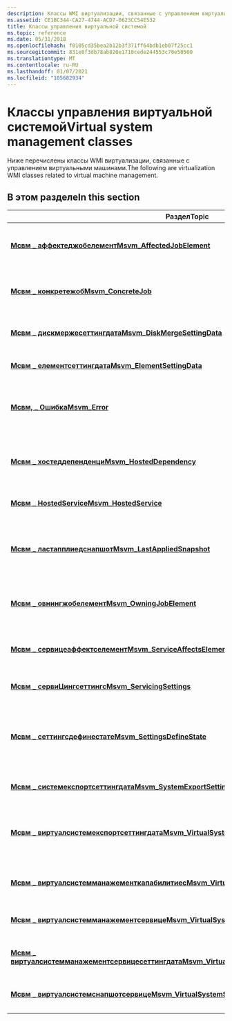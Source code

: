 ```yaml
---
description: Классы WMI виртуализации, связанные с управлением виртуальными машинами.
ms.assetid: CE1BC344-CA27-4744-ACD7-0623CC54E532
title: Классы управления виртуальной системой
ms.topic: reference
ms.date: 05/31/2018
ms.openlocfilehash: f0105cd35bea2b12b3f371ff64bdb1eb07f25cc1
ms.sourcegitcommit: 831e8f3db78ab820e1710cede244553c70e50500
ms.translationtype: MT
ms.contentlocale: ru-RU
ms.lasthandoff: 01/07/2021
ms.locfileid: "105682934"
---
```

# <a name="virtual-system-management-classes"></a><span data-ttu-id="3ff3c-103">Классы управления виртуальной системой</span><span class="sxs-lookup"><span data-stu-id="3ff3c-103">Virtual system management classes</span></span>

<span data-ttu-id="3ff3c-104">Ниже перечислены классы WMI виртуализации, связанные с управлением виртуальными машинами.</span><span class="sxs-lookup"><span data-stu-id="3ff3c-104">The following are virtualization WMI classes related to virtual machine management.</span></span>

## <a name="in-this-section"></a><span data-ttu-id="3ff3c-105">В этом разделе</span><span class="sxs-lookup"><span data-stu-id="3ff3c-105">In this section</span></span>



| <span data-ttu-id="3ff3c-106">Раздел</span><span class="sxs-lookup"><span data-stu-id="3ff3c-106">Topic</span></span>                                                                                                                | <span data-ttu-id="3ff3c-107">Описание</span><span class="sxs-lookup"><span data-stu-id="3ff3c-107">Description</span></span>                                                                                                                                                                                                                                                          |
|----------------------------------------------------------------------------------------------------------------------|----------------------------------------------------------------------------------------------------------------------------------------------------------------------------------------------------------------------------------------------------------------------|
| [<span data-ttu-id="3ff3c-108">**Мсвм \_ аффектеджобелемент**</span><span class="sxs-lookup"><span data-stu-id="3ff3c-108">**Msvm\_AffectedJobElement**</span></span>](msvm-affectedjobelement.md)<br/>                                               | <span data-ttu-id="3ff3c-109">Представляет связь между заданием и управляемым элементом, на который может повлиять его выполнение.</span><span class="sxs-lookup"><span data-stu-id="3ff3c-109">Represents an association between a job and the managed element that may be affected by its execution.</span></span><br/>                                                                                                                                                    |
| [<span data-ttu-id="3ff3c-110">**Мсвм \_ конкретежоб**</span><span class="sxs-lookup"><span data-stu-id="3ff3c-110">**Msvm\_ConcreteJob**</span></span>](msvm-concretejob.md)<br/>                                                             | <span data-ttu-id="3ff3c-111">Представляет единицу работы и используется для отслеживания хода выполнения асинхронных операций.</span><span class="sxs-lookup"><span data-stu-id="3ff3c-111">Represents a unit of work and is used to track the progress of asynchronous operations.</span></span><br/>                                                                                                                                                                   |
| [<span data-ttu-id="3ff3c-112">**Мсвм \_ дискмержесеттингдата**</span><span class="sxs-lookup"><span data-stu-id="3ff3c-112">**Msvm\_DiskMergeSettingData**</span></span>](msvm-diskmergesettingdata.md)<br/>                                           | <span data-ttu-id="3ff3c-113">Представляет состояние конфигурации параметров слияния диска для виртуальной машины.</span><span class="sxs-lookup"><span data-stu-id="3ff3c-113">Represents the configuration state of the disk merge settings for a virtual machine.</span></span><br/>                                                                                                                                                                      |
| [<span data-ttu-id="3ff3c-114">**Мсвм \_ елементсеттингдата**</span><span class="sxs-lookup"><span data-stu-id="3ff3c-114">**Msvm\_ElementSettingData**</span></span>](msvm-elementsettingdata.md)<br/>                                               | <span data-ttu-id="3ff3c-115">Связывает управляемый элемент с его данными конфигурации.</span><span class="sxs-lookup"><span data-stu-id="3ff3c-115">Associates a managed element with its configuration data.</span></span><br/>                                                                                                                                                                                                 |
| [<span data-ttu-id="3ff3c-116">**Мсвм, \_ Ошибка**</span><span class="sxs-lookup"><span data-stu-id="3ff3c-116">**Msvm\_Error**</span></span>](msvm-error.md)<br/>                                                                         | <span data-ttu-id="3ff3c-117">Содержит сведения о серьезности, причинах, рекомендуемых действиях и других данных, связанных со сбоем операции CIM.</span><span class="sxs-lookup"><span data-stu-id="3ff3c-117">Contains information about the severity, cause, recommended actions, and other data related to the failure of a CIM Operation.</span></span><br/>                                                                                                                            |
| [<span data-ttu-id="3ff3c-118">**Мсвм \_ хостеддепенденци**</span><span class="sxs-lookup"><span data-stu-id="3ff3c-118">**Msvm\_HostedDependency**</span></span>](msvm-hosteddependency.md)<br/>                                                   | <span data-ttu-id="3ff3c-119">Связывает экземпляр виртуальной машины с объектом компьютерной системы, представляющим физическую систему размещения.</span><span class="sxs-lookup"><span data-stu-id="3ff3c-119">Associates a virtual machine instance with the computer system object that represents the physical, hosting system.</span></span><br/>                                                                                                                                       |
| [<span data-ttu-id="3ff3c-120">**Мсвм \_ HostedService**</span><span class="sxs-lookup"><span data-stu-id="3ff3c-120">**Msvm\_HostedService**</span></span>](msvm-hostedservice.md)<br/>                                                         | <span data-ttu-id="3ff3c-121">Связывает службу с компьютерной системой, на которой она размещена.</span><span class="sxs-lookup"><span data-stu-id="3ff3c-121">Associates a service with its hosting computer system.</span></span><br/>                                                                                                                                                                                                    |
| [<span data-ttu-id="3ff3c-122">**Мсвм \_ ластапплиедснапшот**</span><span class="sxs-lookup"><span data-stu-id="3ff3c-122">**Msvm\_LastAppliedSnapshot**</span></span>](msvm-lastappliedsnapshot.md)<br/>                                             | <span data-ttu-id="3ff3c-123">Представляет связь между виртуальной системой и данными параметра моментального снимка, который был недавно применен к виртуальной системе.</span><span class="sxs-lookup"><span data-stu-id="3ff3c-123">Represents an association between a virtual system and the setting data of the snapshot that was most recently applied to the virtual system.</span></span><br/>                                                                                                             |
| [<span data-ttu-id="3ff3c-124">**Мсвм \_ овнингжобелемент**</span><span class="sxs-lookup"><span data-stu-id="3ff3c-124">**Msvm\_OwningJobElement**</span></span>](msvm-owningjobelement.md)<br/>                                                   | <span data-ttu-id="3ff3c-125">Представляет связь между заданием и управляемым элементом, ответственным за создание задания.</span><span class="sxs-lookup"><span data-stu-id="3ff3c-125">Represents an association between a job and the managed element responsible for the creation of the job.</span></span><br/>                                                                                                                                                  |
| [<span data-ttu-id="3ff3c-126">**Мсвм \_ сервицеаффектселемент**</span><span class="sxs-lookup"><span data-stu-id="3ff3c-126">**Msvm\_ServiceAffectsElement**</span></span>](msvm-serviceaffectselement.md)<br/>                                         | <span data-ttu-id="3ff3c-127">Связывает экземпляр виртуальной машины со службой управления, которая управляет ее состоянием.</span><span class="sxs-lookup"><span data-stu-id="3ff3c-127">Associates a virtual machine instance with the management service that controls its state.</span></span><br/>                                                                                                                                                                |
| [<span data-ttu-id="3ff3c-128">**Мсвм \_ сервиЦингсеттингс**</span><span class="sxs-lookup"><span data-stu-id="3ff3c-128">**Msvm\_ServicingSettings**</span></span>](msvm-servicingsettings.md)<br/>                                                 | <span data-ttu-id="3ff3c-129">Содержит параметры, используемые во время операций обслуживания.</span><span class="sxs-lookup"><span data-stu-id="3ff3c-129">Contains settings used during servicing operations.</span></span><br/>                                                                                                                                                                                                       |
| [<span data-ttu-id="3ff3c-130">**Мсвм \_ сеттингсдефинестате**</span><span class="sxs-lookup"><span data-stu-id="3ff3c-130">**Msvm\_SettingsDefineState**</span></span>](msvm-settingsdefinestate.md)<br/>                                             | <span data-ttu-id="3ff3c-131">Связывает виртуальную машину и ее устройства с экземплярами [**\_ SettingData CIM**](/previous-versions//cc136911(v=vs.85)) , представляющими текущие параметры, которые применяются к этим объектам.</span><span class="sxs-lookup"><span data-stu-id="3ff3c-131">Associates a virtual machine and its devices with instances of [**CIM\_SettingData**](/previous-versions//cc136911(v=vs.85)) that represent the current settings that apply to these objects.</span></span><br/>                                                                               |
| [<span data-ttu-id="3ff3c-132">**Мсвм \_ системекспортсеттингдата**</span><span class="sxs-lookup"><span data-stu-id="3ff3c-132">**Msvm\_SystemExportSettingData**</span></span>](msvm-systemexportsettingdata.md)<br/>                                     | <span data-ttu-id="3ff3c-133">Связывает виртуальную машину и данные параметров экспорта.</span><span class="sxs-lookup"><span data-stu-id="3ff3c-133">Associates a virtual machine and its export setting data.</span></span><br/>                                                                                                                                                                                                 |
| [<span data-ttu-id="3ff3c-134">**Мсвм \_ виртуалсистемекспортсеттингдата**</span><span class="sxs-lookup"><span data-stu-id="3ff3c-134">**Msvm\_VirtualSystemExportSettingData**</span></span>](msvm-virtualsystemexportsettingdata.md)<br/>                       | <span data-ttu-id="3ff3c-135">Предоставляет дополнительные сведения для использования с методом [**експортсистемдефинитион**](exportsystemdefinition-msvm-virtualsystemmanagementservice.md) класса [**\_ виртуалсистемманажементсервице мсвм**](msvm-virtualsystemmanagementservice.md) .</span><span class="sxs-lookup"><span data-stu-id="3ff3c-135">Provides additional information to be used with the [**ExportSystemDefinition**](exportsystemdefinition-msvm-virtualsystemmanagementservice.md) method of the [**Msvm\_VirtualSystemManagementService**](msvm-virtualsystemmanagementservice.md) class.</span></span><br/> |
| [<span data-ttu-id="3ff3c-136">**Мсвм \_ виртуалсистемманажементкапабилитиес**</span><span class="sxs-lookup"><span data-stu-id="3ff3c-136">**Msvm\_VirtualSystemManagementCapabilities**</span></span>](msvm-virtualsystemmanagementcapabilities.md)<br/>             | <span data-ttu-id="3ff3c-137">Описание возможностей связанного [**мсвм \_ виртуалсистемманажементсервице**](msvm-virtualsystemmanagementservice.md).</span><span class="sxs-lookup"><span data-stu-id="3ff3c-137">Describes the capabilities of the associated [**Msvm\_VirtualSystemManagementService**](msvm-virtualsystemmanagementservice.md).</span></span><br/>                                                                                                                         |
| [<span data-ttu-id="3ff3c-138">**Мсвм \_ виртуалсистемманажементсервице**</span><span class="sxs-lookup"><span data-stu-id="3ff3c-138">**Msvm\_VirtualSystemManagementService**</span></span>](msvm-virtualsystemmanagementservice.md)<br/>                       | <span data-ttu-id="3ff3c-139">Представляет службу виртуализации, имеющуюся в одной системе узла.</span><span class="sxs-lookup"><span data-stu-id="3ff3c-139">Represents the virtualization service present on a single host system.</span></span><br/>                                                                                                                                                                                    |
| [<span data-ttu-id="3ff3c-140">**Мсвм \_ виртуалсистемманажементсервицесеттингдата**</span><span class="sxs-lookup"><span data-stu-id="3ff3c-140">**Msvm\_VirtualSystemManagementServiceSettingData**</span></span>](msvm-virtualsystemmanagementservicesettingdata.md)<br/> | <span data-ttu-id="3ff3c-141">Представляет параметры для службы виртуализации, имеющейся в одной системе узла.</span><span class="sxs-lookup"><span data-stu-id="3ff3c-141">Represents the settings for the virtualization service present on a single host system.</span></span><br/>                                                                                                                                                                   |
| [<span data-ttu-id="3ff3c-142">**Мсвм \_ виртуалсистемснапшотсервице**</span><span class="sxs-lookup"><span data-stu-id="3ff3c-142">**Msvm\_VirtualSystemSnapshotService**</span></span>](msvm-virtualsystemsnapshotservice.md)<br/>                           | <span data-ttu-id="3ff3c-143">Служба для создания, применения и уничтожения моментальных снимков виртуальных машин.</span><span class="sxs-lookup"><span data-stu-id="3ff3c-143">Service to create, apply, and destroy snapshots of virtual machines.</span></span><br/>                                                                                                                                                                                      |



 

 

